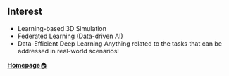<!--
**kpiswon/kpiswon** is a ✨ _special_ ✨ repository because its `README.md` (this file) appears on your GitHub profile.

Here are some ideas to get you started:

- 🔭 I’m currently working on ...
- 🌱 I’m currently learning ...
- 👯 I’m looking to collaborate on ...
- 🤔 I’m looking for help with ...
- 💬 Ask me about ...
- 📫 How to reach me: ...
- 😄 Pronouns: ...
- ⚡ Fun fact: ...


### Hi, I'm Sungwon Kim. 👋 

Hi, I’m an Ph.D. student in the **Graduate School of Data Science at KAIST** ([Data Science & Artificial Intelligence Laboratory (DSAIL)](http://dsail.kaist.ac.kr/)), led by Prof. Chanyoung Park.  

I am primarily focused on data mining and machine learning, with a particular interest in graph data analysis. 
My research is driven by exploring data-efficient methods that not only leverage the powerful performance of deep learning but also maintain applicability to training and inference time when applied to real-world scenarios.
-->

## Interest
  - Learning-based 3D Simulation
  - Federated Learning (Data-driven AI)
  - Data-Efficient Deep Learning
Anything related to the tasks that can be addressed in real-world scenarios!

[**Homepage**🏠](https://sung-won-kim.github.io)

